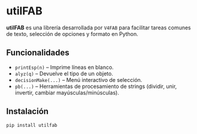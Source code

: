 
# utilFAB

**utilFAB** es una librería desarrollada por `V4FAB` para facilitar tareas comunes de texto, selección de opciones y formato en Python.

## Funcionalidades

- `printEsp(n)` – Imprime líneas en blanco.
- `alyz(q)` – Devuelve el tipo de un objeto.
- `decisionMake(...)` – Menú interactivo de selección.
- `pb(...)` – Herramientas de procesamiento de strings (dividir, unir, invertir, cambiar mayúsculas/minúsculas).

## Instalación

```bash
pip install utilfab
